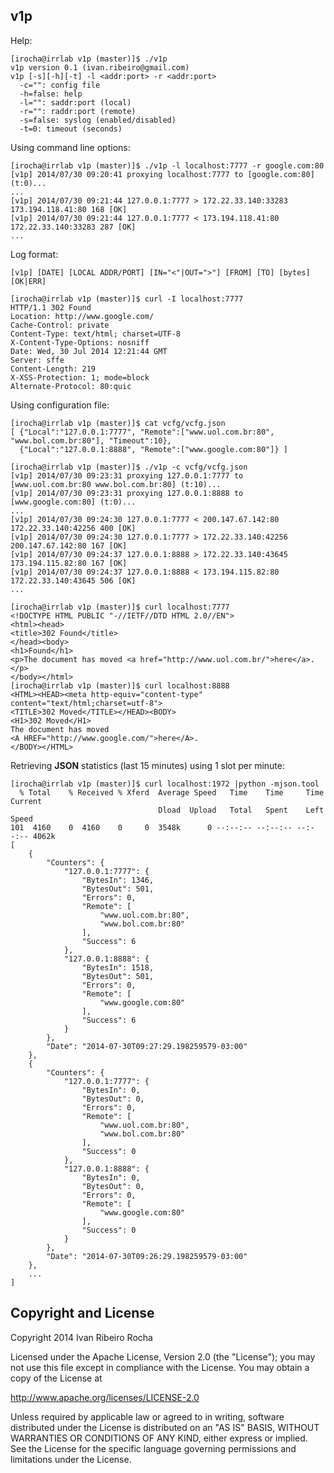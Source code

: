 v1p
-----------

Help:
```shell
[irocha@irrlab v1p (master)]$ ./v1p 
v1p version 0.1 (ivan.ribeiro@gmail.com)
v1p [-s][-h][-t] -l <addr:port> -r <addr:port>
  -c="": config file
  -h=false: help
  -l="": saddr:port (local)
  -r="": raddr:port (remote)
  -s=false: syslog (enabled/disabled)
  -t=0: timeout (seconds)
```

Using command line options:
```shell
[irocha@irrlab v1p (master)]$ ./v1p -l localhost:7777 -r google.com:80
[v1p] 2014/07/30 09:20:41 proxying localhost:7777 to [google.com:80] (t:0)...
...
[v1p] 2014/07/30 09:21:44 127.0.0.1:7777 > 172.22.33.140:33283 173.194.118.41:80 168 [OK]
[v1p] 2014/07/30 09:21:44 127.0.0.1:7777 < 173.194.118.41:80 172.22.33.140:33283 287 [OK]
...
```

Log format:
```shell
[v1p] [DATE] [LOCAL ADDR/PORT] [IN="<"|OUT=">"] [FROM] [TO] [bytes] [OK|ERR]
```
```shell
[irocha@irrlab v1p (master)]$ curl -I localhost:7777
HTTP/1.1 302 Found
Location: http://www.google.com/
Cache-Control: private
Content-Type: text/html; charset=UTF-8
X-Content-Type-Options: nosniff
Date: Wed, 30 Jul 2014 12:21:44 GMT
Server: sffe
Content-Length: 219
X-XSS-Protection: 1; mode=block
Alternate-Protocol: 80:quic
```

Using configuration file:
```shell
[irocha@irrlab v1p (master)]$ cat vcfg/vcfg.json 
[ {"Local":"127.0.0.1:7777", "Remote":["www.uol.com.br:80", "www.bol.com.br:80"], "Timeout":10}, 
  {"Local":"127.0.0.1:8888", "Remote":["www.google.com:80"]} ]
```
```shell
[irocha@irrlab v1p (master)]$ ./v1p -c vcfg/vcfg.json 
[v1p] 2014/07/30 09:23:31 proxying 127.0.0.1:7777 to [www.uol.com.br:80 www.bol.com.br:80] (t:10)...
[v1p] 2014/07/30 09:23:31 proxying 127.0.0.1:8888 to [www.google.com:80] (t:0)...
...
[v1p] 2014/07/30 09:24:30 127.0.0.1:7777 < 200.147.67.142:80 172.22.33.140:42256 400 [OK]
[v1p] 2014/07/30 09:24:30 127.0.0.1:7777 > 172.22.33.140:42256 200.147.67.142:80 167 [OK]
[v1p] 2014/07/30 09:24:37 127.0.0.1:8888 > 172.22.33.140:43645 173.194.115.82:80 167 [OK]
[v1p] 2014/07/30 09:24:37 127.0.0.1:8888 < 173.194.115.82:80 172.22.33.140:43645 506 [OK]
...
```
```shell
[irocha@irrlab v1p (master)]$ curl localhost:7777
<!DOCTYPE HTML PUBLIC "-//IETF//DTD HTML 2.0//EN">
<html><head>
<title>302 Found</title>
</head><body>
<h1>Found</h1>
<p>The document has moved <a href="http://www.uol.com.br/">here</a>.</p>
</body></html>
[irocha@irrlab v1p (master)]$ curl localhost:8888
<HTML><HEAD><meta http-equiv="content-type" content="text/html;charset=utf-8">
<TITLE>302 Moved</TITLE></HEAD><BODY>
<H1>302 Moved</H1>
The document has moved
<A HREF="http://www.google.com/">here</A>.
</BODY></HTML>
```

Retrieving **JSON** statistics (last 15 minutes) using 1 slot per minute:
```shell
[irocha@irrlab v1p (master)]$ curl localhost:1972 |python -mjson.tool
  % Total    % Received % Xferd  Average Speed   Time    Time     Time  Current
                                 Dload  Upload   Total   Spent    Left  Speed
101  4160    0  4160    0     0  3548k      0 --:--:-- --:--:-- --:--:-- 4062k
[
    {
        "Counters": {
            "127.0.0.1:7777": {
                "BytesIn": 1346, 
                "BytesOut": 501, 
                "Errors": 0, 
                "Remote": [
                    "www.uol.com.br:80", 
                    "www.bol.com.br:80"
                ], 
                "Success": 6
            }, 
            "127.0.0.1:8888": {
                "BytesIn": 1518, 
                "BytesOut": 501, 
                "Errors": 0, 
                "Remote": [
                    "www.google.com:80"
                ], 
                "Success": 6
            }
        }, 
        "Date": "2014-07-30T09:27:29.198259579-03:00"
    }, 
    {
        "Counters": {
            "127.0.0.1:7777": {
                "BytesIn": 0, 
                "BytesOut": 0, 
                "Errors": 0, 
                "Remote": [
                    "www.uol.com.br:80", 
                    "www.bol.com.br:80"
                ], 
                "Success": 0
            }, 
            "127.0.0.1:8888": {
                "BytesIn": 0, 
                "BytesOut": 0, 
                "Errors": 0, 
                "Remote": [
                    "www.google.com:80"
                ], 
                "Success": 0
            }
        }, 
        "Date": "2014-07-30T09:26:29.198259579-03:00"
    }, 
    ...
]
```

Copyright and License
---------------------
Copyright 2014 Ivan Ribeiro Rocha

Licensed under the Apache License, Version 2.0 (the "License");
you may not use this file except in compliance with the License.
You may obtain a copy of the License at

   http://www.apache.org/licenses/LICENSE-2.0

Unless required by applicable law or agreed to in writing, software
distributed under the License is distributed on an "AS IS" BASIS,
WITHOUT WARRANTIES OR CONDITIONS OF ANY KIND, either express or implied.
See the License for the specific language governing permissions and
limitations under the License.

